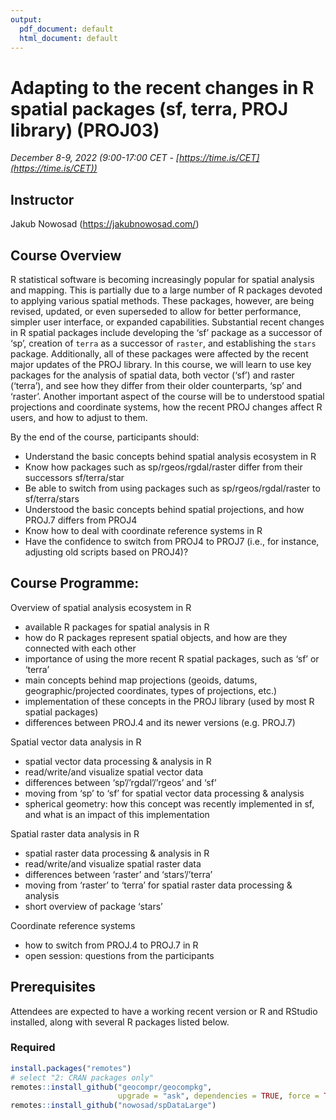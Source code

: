 ```yaml
---
output:
  pdf_document: default
  html_document: default
---
```

# Adapting to the recent changes in R spatial packages (sf, terra, PROJ library) (PROJ03)

*December 8-9, 2022 (9:00-17:00 CET - [https://time.is/CET](https://time.is/CET))*

## Instructor 

Jakub Nowosad (https://jakubnowosad.com/) 

## Course Overview

R statistical software is becoming increasingly popular for spatial analysis and mapping. This is partially due to a large number of R packages devoted to applying various spatial methods. These packages, however, are being revised, updated, or even superseded to allow for better performance, simpler user interface, or expanded capabilities. Substantial recent changes in R spatial packages include developing the ‘sf’ package as a successor of ‘sp’, creation of `terra` as a successor of `raster`, and establishing the `stars` package. Additionally, all of these packages were affected by the recent major updates of the PROJ library. In this course, we will learn to use key packages for the analysis of spatial data, both vector (‘sf’) and raster (‘terra’), and see how they differ from their older counterparts, ‘sp’ and ‘raster’. Another important aspect of the course will be to understood spatial projections and coordinate systems, how the recent PROJ changes affect R users, and how to adjust to them.

By the end of the course, participants should:

- Understand the basic concepts behind spatial analysis ecosystem in R
- Know how packages such as sp/rgeos/rgdal/raster differ from their successors sf/terra/star
- Be able to switch from using packages such as sp/rgeos/rgdal/raster to sf/terra/stars
- Understood the basic concepts behind spatial projections, and how PROJ.7 differs from PROJ4
- Know how to deal with coordinate reference systems in R
- Have the confidence to switch from PROJ4 to PROJ7 (i.e., for instance, adjusting old scripts based on PROJ4)?
    
## Course Programme:

Overview of spatial analysis ecosystem in R

- available R packages for spatial analysis in R
- how do R packages represent spatial objects, and how are they connected with each other
- importance of using the more recent R spatial packages, such as ‘sf’ or ‘terra’
- main concepts behind map projections (geoids, datums, geographic/projected coordinates, types of projections, etc.)
- implementation of these concepts in the PROJ library (used by most R spatial packages)
- differences between PROJ.4 and its newer versions (e.g. PROJ.7)

Spatial vector data analysis in R

- spatial vector data processing & analysis in R
- read/write/and visualize spatial vector data
- differences between ‘sp’/’rgdal’/’rgeos’ and ‘sf’
- moving from ‘sp’ to ‘sf’ for spatial vector data processing & analysis
- spherical geometry: how this concept was recently implemented in sf, and what is an impact of this implementation

Spatial raster data analysis in R

- spatial raster data processing & analysis in R
- read/write/and visualize spatial raster data
- differences between ‘raster’ and ‘stars’/’terra’
- moving from ‘raster’ to ‘terra’ for spatial raster data processing & analysis
- short overview of package ‘stars’

Coordinate reference systems

- how to switch from PROJ.4 to PROJ.7 in R
- open session: questions from the participants
 
## Prerequisites

Attendees are expected to have a working recent version or R and RStudio installed, along with several R packages listed below.

### Required

```r
install.packages("remotes")
# select "2: CRAN packages only"
remotes::install_github("geocompr/geocompkg", 
                        upgrade = "ask", dependencies = TRUE, force = TRUE)
remotes::install_github("nowosad/spDataLarge")
```
